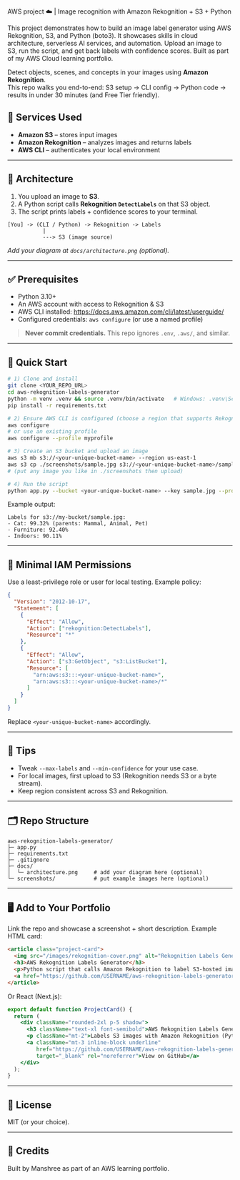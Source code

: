AWS project ☁️ | Image recognition with Amazon Rekognition + S3 + Python

This project demonstrates how to build an image label generator using AWS Rekognition, S3, and Python (boto3). It showcases skills in cloud architecture, serverless AI services, and automation. Upload an image to S3, run the script, and get back labels with confidence scores. Built as part of my AWS Cloud learning portfolio.

Detect objects, scenes, and concepts in your images using **Amazon Rekognition**.  
This repo walks you end-to-end: S3 setup → CLI config → Python code → results in under 30 minutes (and Free Tier friendly).

## 🔧 Services Used
- **Amazon S3** – stores input images
- **Amazon Rekognition** – analyzes images and returns labels
- **AWS CLI** – authenticates your local environment

---

## 🧭 Architecture
1. You upload an image to **S3**.
2. A Python script calls **Rekognition `DetectLabels`** on that S3 object.
3. The script prints labels + confidence scores to your terminal.

```
[You] -> (CLI / Python) -> Rekognition -> Labels
           |
           ---> S3 (image source)
```

_Add your diagram at `docs/architecture.png` (optional)._

---

## ✅ Prerequisites
- Python 3.10+
- An AWS account with access to Rekognition & S3
- AWS CLI installed: https://docs.aws.amazon.com/cli/latest/userguide/
- Configured credentials: `aws configure` (or use a named profile)

> **Never commit credentials.** This repo ignores `.env`, `.aws/`, and similar.

---

## 🚀 Quick Start

```bash
# 1) Clone and install
git clone <YOUR_REPO_URL>
cd aws-rekognition-labels-generator
python -m venv .venv && source .venv/bin/activate   # Windows: .venv\Scripts\activate
pip install -r requirements.txt

# 2) Ensure AWS CLI is configured (choose a region that supports Rekognition, e.g., us-east-1)
aws configure
# or use an existing profile
aws configure --profile myprofile

# 3) Create an S3 bucket and upload an image
aws s3 mb s3://<your-unique-bucket-name> --region us-east-1
aws s3 cp ./screenshots/sample.jpg s3://<your-unique-bucket-name>/sample.jpg
# (put any image you like in ./screenshots then upload)

# 4) Run the script
python app.py --bucket <your-unique-bucket-name> --key sample.jpg --profile default --region us-east-1
```

Example output:
```
Labels for s3://my-bucket/sample.jpg:
- Cat: 99.32% (parents: Mammal, Animal, Pet)
- Furniture: 92.40%
- Indoors: 90.11%
```

---

## 🔐 Minimal IAM Permissions

Use a least-privilege role or user for local testing. Example policy:

```json
{
  "Version": "2012-10-17",
  "Statement": [
    {
      "Effect": "Allow",
      "Action": ["rekognition:DetectLabels"],
      "Resource": "*"
    },
    {
      "Effect": "Allow",
      "Action": ["s3:GetObject", "s3:ListBucket"],
      "Resource": [
        "arn:aws:s3:::<your-unique-bucket-name>",
        "arn:aws:s3:::<your-unique-bucket-name>/*"
      ]
    }
  ]
}
```

Replace `<your-unique-bucket-name>` accordingly.

---

## 🧪 Tips
- Tweak `--max-labels` and `--min-confidence` for your use case.
- For local images, first upload to S3 (Rekognition needs S3 or a byte stream).
- Keep region consistent across S3 and Rekognition.

---

## 🗂 Repo Structure
```
aws-rekognition-labels-generator/
├─ app.py
├─ requirements.txt
├─ .gitignore
├─ docs/
│  └─ architecture.png     # add your diagram here (optional)
└─ screenshots/            # put example images here (optional)
```

---

## 🖥 Add to Your Portfolio
Link the repo and showcase a screenshot + short description. Example HTML card:

```html
<article class="project-card">
  <img src="/images/rekognition-cover.png" alt="Rekognition Labels Generator cover">
  <h3>AWS Rekognition Labels Generator</h3>
  <p>Python script that calls Amazon Rekognition to label S3-hosted images, printing results with confidence scores.</p>
  <a href="https://github.com/USERNAME/aws-rekognition-labels-generator" target="_blank" rel="noopener">View on GitHub</a>
</article>
```

Or React (Next.js):

```jsx
export default function ProjectCard() {
  return (
    <div className="rounded-2xl p-5 shadow">
      <h3 className="text-xl font-semibold">AWS Rekognition Labels Generator</h3>
      <p className="mt-2">Labels S3 images with Amazon Rekognition (Python + boto3).</p>
      <a className="mt-3 inline-block underline"
         href="https://github.com/USERNAME/aws-rekognition-labels-generator"
         target="_blank" rel="noreferrer">View on GitHub</a>
    </div>
  );
}
```

---

## 📝 License
MIT (or your choice).

---

## 🙌 Credits
Built by Manshree as part of an AWS learning portfolio.
